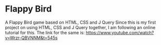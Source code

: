 # Flappy Bird
A Flappy Bird game based on HTML, CSS and J Query
Since this is my first project on using HTML, CSS and J Query together, I am following an online tutorial for this.
The link for the same is:
https://www.youtube.com/watch?v=Wrzr-QBVNNM&t=545s
